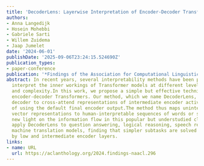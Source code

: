 ```yaml
---
title: 'DecoderLens: Layerwise Interpretation of Encoder-Decoder Transformers'
authors:
- Anna Langedijk
- Hosein Mohebbi
- Gabriele Sarti
- Willem Zuidema
- Jaap Jumelet
date: '2024-06-01'
publishDate: '2025-09-06T23:24:15.524690Z'
publication_types:
- paper-conference
publication: '*Findings of the Association for Computational Linguistics: NAACL 2024*'
abstract: In recent years, several interpretability methods have been proposed to
  interpret the inner workings of Transformer models at different levels of precision
  and complexity.In this work, we propose a simple but effective technique to analyze
  encoder-decoder Transformers. Our method, which we name DecoderLens, allows the
  decoder to cross-attend representations of intermediate encoder activations instead
  of using the default final encoder output.The method thus maps uninterpretable intermediate
  vector representations to human-interpretable sequences of words or symbols, shedding
  new light on the information flow in this popular but understudied class of models.We
  apply DecoderLens to question answering, logical reasoning, speech recognition and
  machine translation models, finding that simpler subtasks are solved with high precision
  by low and intermediate encoder layers.
links:
- name: URL
  url: https://aclanthology.org/2024.findings-naacl.296
---
```

